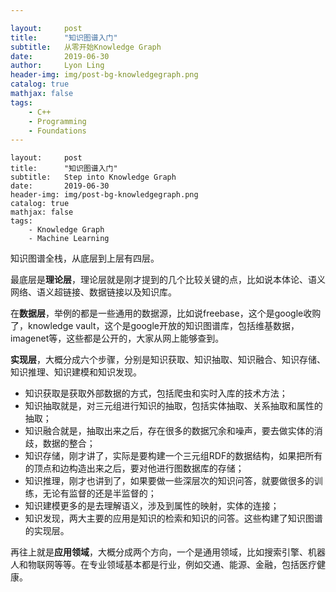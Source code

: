 ```yaml
---

layout:     post
title:      "知识图谱入门"
subtitle:   从零开始Knowledge Graph
date:       2019-06-30
author:     Lyon Ling
header-img: img/post-bg-knowledgegraph.png
catalog: true
mathjax: false
tags:
    - C++
    - Programming
    - Foundations
---
```


```
layout:     post
title:      "知识图谱入门"
subtitle:   Step into Knowledge Graph
date:       2019-06-30
header-img: img/post-bg-knowledgegraph.png
catalog: true
mathjax: false
tags:
    - Knowledge Graph
	- Machine Learning
```



知识图谱全栈，从底层到上层有四层。

最底层是**理论层**，理论层就是刚才提到的几个比较关键的点，比如说本体论、语义网络、语义超链接、数据链接以及知识库。

在**数据层**，举例的都是一些通用的数据源，比如说freebase，这个是google收购了，knowledge vault，这个是google开放的知识图谱库，包括维基数据，imagenet等，这些都是公开的，大家从网上能够查到。

**实现层**，大概分成六个步骤，分别是知识获取、知识抽取、知识融合、知识存储、知识推理、知识建模和知识发现。

* 知识获取是获取外部数据的方式，包括爬虫和实时入库的技术方法；
* 知识抽取就是，对三元组进行知识的抽取，包括实体抽取、关系抽取和属性的抽取；
* 知识融合就是，抽取出来之后，存在很多的数据冗余和噪声，要去做实体的消歧，数据的整合；
* 知识存储，刚才讲了，实际是要构建一个三元组RDF的数据结构，如果把所有的顶点和边构造出来之后，要对他进行图数据库的存储；
* 知识推理，刚才也讲到了，如果要做一些深层次的知识问答，就要做很多的训练，无论有监督的还是半监督的；
* 知识建模更多的是去理解语义，涉及到属性的映射，实体的连接；
* 知识发现，两大主要的应用是知识的检索和知识的问答。这些构建了知识图谱的实现层。

再往上就是**应用领域**，大概分成两个方向，一个是通用领域，比如搜索引擎、机器人和物联网等等。在专业领域基本都是行业，例如交通、能源、金融，包括医疗健康。

